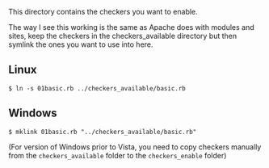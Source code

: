 This directory contains the checkers you want to enable.

The way I see this working is the same as Apache does with modules and sites,
keep the checkers in the checkers_available directory but then symlink the
ones you want to use into here.

Linux
-----

    $ ln -s 01basic.rb ../checkers_available/basic.rb

Windows
-------

    $ mklink 01basic.rb "../checkers_available/basic.rb"

(For version of Windows prior to Vista, you need to copy checkers manually from the `checkers_available` folder to the `checkers_enable` folder)
